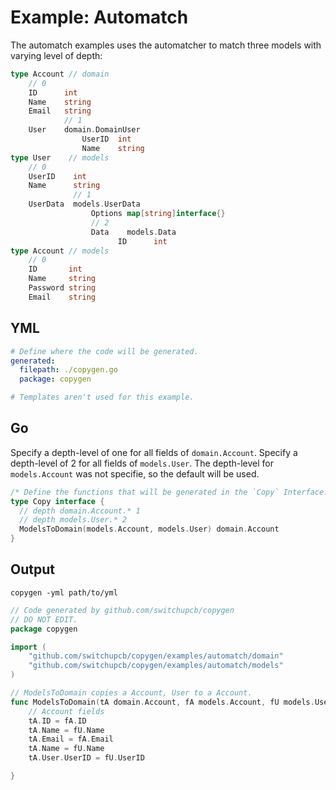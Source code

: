 # Example: Automatch

The automatch examples uses the automatcher to match three models with varying level of depth:
```go
type Account // domain
    // 0
    ID      int
    Name    string
    Email   string
            // 1
    User    domain.DomainUser
                UserID  int
                Name    string    
type User    // models
    // 0 
    UserID    int
    Name      string
              // 1
    UserData  models.UserData
                  Options map[string]interface{}
                  // 2
                  Data    models.Data
                        ID      int
type Account // models
    // 0
    ID       int
    Name     string
    Password string
    Email    string
```

## YML

```yml
# Define where the code will be generated.
generated:
  filepath: ./copygen.go
  package: copygen

# Templates aren't used for this example.
```

## Go

Specify a depth-level of one for all fields of `domain.Account`. Specify a depth-level of 2 for all fields of `models.User`. The depth-level for `models.Account` was not specifie, so the default will be used.

```go
/* Define the functions that will be generated in the `Copy` Interface. */
type Copy interface {
  // depth domain.Account.* 1
  // depth models.User.* 2
  ModelsToDomain(models.Account, models.User) domain.Account
}
```

## Output

`copygen -yml path/to/yml`

```go
// Code generated by github.com/switchupcb/copygen
// DO NOT EDIT.
package copygen

import (
	"github.com/switchupcb/copygen/examples/automatch/domain"
	"github.com/switchupcb/copygen/examples/automatch/models"
)

// ModelsToDomain copies a Account, User to a Account.
func ModelsToDomain(tA domain.Account, fA models.Account, fU models.User) {
	// Account fields
	tA.ID = fA.ID
	tA.Name = fU.Name
	tA.Email = fA.Email
	tA.Name = fU.Name
	tA.User.UserID = fU.UserID

}
```